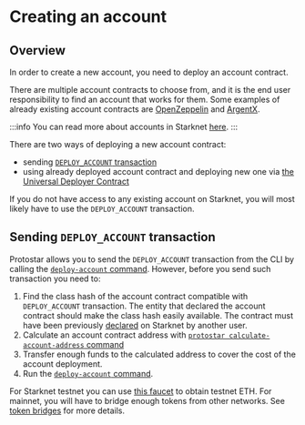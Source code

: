 # Creating an account

## Overview

In order to create a new account, you need to deploy an account
contract.

There are multiple account contracts to choose from, and it is the end user responsibility to find an account that works
for them. Some examples of already existing account contracts
are [OpenZeppelin](https://github.com/OpenZeppelin/cairo-contracts/blob/main/src/openzeppelin/account/presets/Account.cairo)
and [ArgentX](https://github.com/argentlabs/argent-contracts-starknet/blob/develop/contracts/account/ArgentAccount.cairo).

:::info
You can read more about accounts in
Starknet [here](https://docs.starknet.io/documentation/architecture_and_concepts/Account_Abstraction/introduction/).
:::

There are two ways of deploying a new account contract:

- sending [`DEPLOY_ACCOUNT` transaction](https://github.com/starkware-libs/cairo-lang/releases/tag/v0.10.1)
- using already deployed account contract and deploying new one
  via [the Universal Deployer Contract](https://docs.openzeppelin.com/contracts-cairo/0.6.1/udc)

If you do not have access to any existing account on Starknet, you will most likely have to use the `DEPLOY_ACCOUNT`
transaction.

## Sending `DEPLOY_ACCOUNT` transaction

Protostar allows you to send the `DEPLOY_ACCOUNT` transaction from the CLI by calling
the [`deploy-account` command](/docs/cli-reference#deploy-account).
However, before you send such transaction you need to:

1. Find the class hash of the account contract compatible with `DEPLOY_ACCOUNT` transaction. The entity that declared
   the account contract should make the class hash easily available. The contract must have been
   previously [declared](./02-declare.md) on Starknet by another user.
2. Calculate an account contract address
   with [`protostar calculate-account-address` command](/docs/cli-reference#calculate-account-address)
3. Transfer enough funds to the calculated address to cover the cost of the account deployment.
4. Run the [`deploy-account` command](/docs/cli-reference#deploy-account).

For Starknet testnet you can use [this faucet](https://faucet.goerli.starknet.io/) to obtain testnet ETH.
For mainnet, you will have to bridge enough tokens from other networks.
See [token bridges](https://docs.starknet.io/documentation/architecture_and_concepts/L1-L2_Communication/token-bridge/)
for more details.

